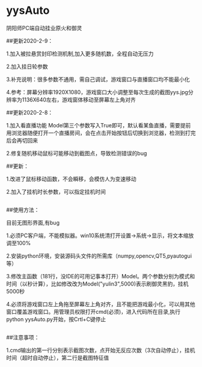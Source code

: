 # yysAuto
阴阳师PC端自动挂业原火和御灵


##更新2020-2-9：

1.加入被拉悬赏封印检测机制,加入更多随机数，全程自动无压力

2.加入挂日轮参数

3.补充说明：很多参数不通用，需自己调试，游戏窗口与直播窗口均不能最小化

4.参考：屏幕分辨率1920X1080，游戏窗口大小调整至每次生成的截图yys.jpg分辨率为1136X640左右，游戏窗体移动至屏幕左上角对齐

##更新2020-2-8：

1.加入看直播功能 Model第三个参数写入True即可，默认看某鱼直播，需要提前用浏览器随便打开一个直播房间，会在点击开始按钮后切换到浏览器，检测到打完后会再切回来

2.修复随机移动鼠标可能移动到截图点，导致检测错误的bug

##更新：

1.改进了鼠标移动函数，不会瞬移，会模仿人为变速移动

2.加入了挂机时长参数，可以指定挂机时间

```

```  


##使用方法：

目前无图形界面,有bug

1.必须PC客户端，不能模拟器。win10系统清打开设置->系统->显示，将文本缩放调至100%

2.安装python环境，安装源码头文件的所需库（numpy,opencv,QT5,pyautogui等）

3.修改主函数（181行，没IDE的可用记事本打开）Model。两个参数分别为模式和时间（以秒计算），比如修改改为Model("yulin3",5000)表示刷御灵黑豹，挂机5000秒

4.必须将游戏窗口左上角拖至屏幕左上角对齐，且不能把游戏最小化，可以用其他窗口覆盖游戏窗口。用管理员权限打开cmd(必须)，进入代码所在目录,执行python yysAuto.py开始，按Crtl+C键停止

```

```  
##注意事项：

1.cmd输出的第一行分别表示截图次数，点开始无反应次数（3次自动停止），挂机时间（超时自动停止），第二行是截图特征值


